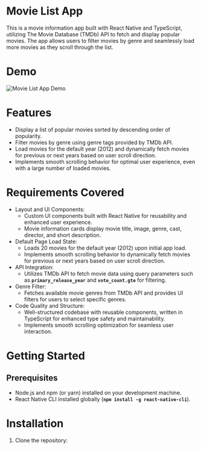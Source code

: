 # Movie List App
This is a movie information app built with React Native and TypeScript, utilizing The Movie Database (TMDb) API to fetch and display popular movies. The app allows users to filter movies by genre and seamlessly load more movies as they scroll through the list.

# Demo
![Movie List App Demo](https://github.com/RahulTulsani/MovieFix/blob/main/src/demo/Demo.gif)

# Features
- Display a list of popular movies sorted by descending order of popularity.
- Filter movies by genre using genre tags provided by TMDb API.
- Load movies for the default year (2012) and dynamically fetch movies for previous or next years based on user scroll direction.
- Implements smooth scrolling behavior for optimal user experience, even with a large number of loaded movies.
# Requirements Covered
- Layout and UI Components:
  - Custom UI components built with React Native for reusability and enhanced user experience.
  - Movie information cards display movie title, image, genre, cast, director, and short description.
- Default Page Load State:
  - Loads 20 movies for the default year (2012) upon initial app load.
  - Implements smooth scrolling behavior to dynamically fetch movies for previous or next years based on user scroll direction.
- API Integration:
  - Utilizes TMDb API to fetch movie data using query parameters such as **`primary_release_year`**  and **`vote_count.gte`** for filtering.
- Genre Filter:
  - Fetches available movie genres from TMDb API and provides UI filters for users to select specific genres.
- Code Quality and Structure:
  - Well-structured codebase with reusable components, written in TypeScript for enhanced type safety and maintainability.
  - Implements smooth scrolling optimization for seamless user interaction.
# Getting Started
## Prerequisites
- Node.js and npm (or yarn) installed on your development machine.
- React Native CLI installed globally (**`npm install -g react-native-cli`**).
# Installation
1. Clone the repository:
